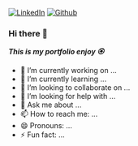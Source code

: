 [![LinkedIn][linkedin-shield]][linkedin-url]
[![Github][github-shield]][github-url]


### Hi there 👋

***This is my portfolio enjoy 🏵️***

- 🔭 I’m currently working on ...
- 🌱 I’m currently learning ...
- 👯 I’m looking to collaborate on ...
- 🤔 I’m looking for help with ...
- 💬 Ask me about ...
- 📫 How to reach me: ...
- 😄 Pronouns: ...
- ⚡ Fun fact: ...


[linkedin-shield]: https://img.shields.io/badge/-LinkedIn-black.svg?style=for-the-badge&logo=linkedin&colorB=555
[linkedin-url]: https://linkedin.com/in/rubenjimenezavila

[github-shield]: https://img.shields.io/twitter/url?style=social&url=https%3A%2F%2Ftwitter.com%2FRuben_Jimenez_7 
[github-url]: https://github.com/Ruben-Jim
